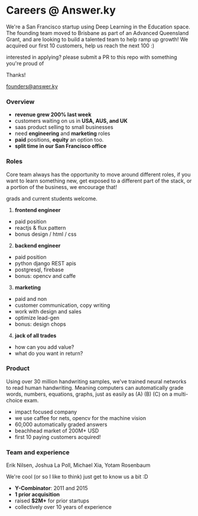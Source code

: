 # Careers @ Answer.ky

  We're a San Francisco startup using Deep Learning in the Education space.  The founding team moved to Brisbane as part of an Advanced Queensland Grant, and are looking to build a talented team to help ramp up growth!  We acquired our first 10 customers, help us reach the next 100 :)

interested in applying?  please submit a PR to this repo with something you're proud of

Thanks!

founders@answer.ky

### Overview

* __revenue grew 200% last week__
* customers waiting on us in __USA, AUS, and UK__
* saas product selling to small businesses
* need __engineering__ and __marketing__ roles
* __paid__ positions, __equity__ an option too.  
* __split time in our San Francisco office__

### Roles

Core team always has the opportunity to move around different roles, if you want to learn something new, get exposed to a different part of the stack, or a portion of the business, we encourage that!

grads and current students welcome.

1.  __frontend engineer__
  * paid position
  * reactjs & flux pattern
  * bonus design / html / css

2.  __backend engineer__
  * paid position
  * python django REST apis
  * postgresql, firebase
  * bonus: opencv and caffe
  
3.  __marketing__
  * paid and non
  * customer communication, copy writing
  * work with design and sales
  * optimize lead-gen
  * bonus: design chops
  
4.  __jack of all trades__
  * how can you add value?  
  * what do you want in return?
  
### Product

Using over 30 million handwriting samples, we've trained neural networks to read human handwriting.  Meaning computers can automatically grade words, numbers, equations, graphs, just as easily as (A) (B) (C) on a multi-choice exam.  

* impact focused company
* we use caffee for nets, opencv for the machine vision
* 60,000 automatically graded answers
* beachhead market of 200M+ USD
* first 10 paying customers acquired!

### Team and experience

Erik Nilsen, Joshua La Poll, Michael Xia, Yotam Rosenbaum

We're cool (or so I like to think) just get to know us a bit :D

* __Y-Combinator__: 2011 and 2015
* __1 prior acquisition__
* raised __$2M+__ for prior startups
* collectively over 10 years of experience
